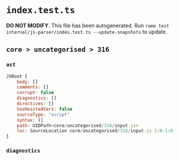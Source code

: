 # `index.test.ts`

**DO NOT MODIFY**. This file has been autogenerated. Run `rome test internal/js-parser/index.test.ts --update-snapshots` to update.

## `core > uncategorised > 316`

### `ast`

```javascript
JSRoot {
	body: []
	comments: []
	corrupt: false
	diagnostics: []
	directives: []
	hasHoistedVars: false
	sourceType: "script"
	syntax: []
	path: UIDPath<core/uncategorised/316/input.js>
	loc: SourceLocation core/uncategorised/316/input.js 1:0-1:0
}
```

### `diagnostics`

```

```
